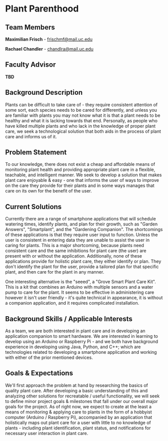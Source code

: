 # Plant Parenthood

## Team Members
**Maximilian Frisch** - frischmf@mail.uc.edu

**Rachael Chandler** - chandlra@mail.uc.edu

## Faculty Advisor
**TBD**

## Background Description
Plants can be difficult to take care of - they require consistent attention of some sort, each species needs to be cared for differently, and unless you are familiar with plants you may not know what it is that a plant needs to be healthy and what it is lacking towards that end. Personally, as people who have killed multiple plants and who lack in the knowledge of proper plant care, we seek a technological solution that both aids in the process of plant care and informs us of it.

## Problem Statement
To our knowledge, there does not exist a cheap and affordable means of monitoring plant health and providing appropriate plant care in a flexible, teachable, and intelligent manner. We seek to develop a solution that makes plant care enjoyable & easy - one that informs the user of ways to improve on the care they provide for their plants and in some ways manages that care on its own for the benefit of the user.

## Current Solutions
Currently there are a range of smartphone applications that will schedule watering times, identify plants, and plan for their growth, such as "Garden Answers", "Smartplant", and the "Gardening Companion". The shortcomings of these applications is that they require user input to function. Unless the user is consistent in entering data they are unable to assist the user in caring for plants. This is a major shortcoming, because plants need consistent care and the same inhibitions for plant care (the user) are present with or without the application. Additionally, none of these applications provide for holistic plant care, they either identify or plan. They don't identify the plant for the user, provide a tailored plan for that specific plant, and then care for the plant in any manner.

One interesting alternative is the "seeed", a "Grove Smart Plant Care Kit". This is a kit that combines an Arduino with multiple sensors and a water pump to care for the plant. It seems to be effective in administering care however it isn't user friendly - it's quite technical in appearance, it is without a companion application, and it requires complicated installation.

## Background Skills / Applicable Interests
As a team, we are both interested in plant care and in developing an application companion to smart hardware. We are interested in learning to develop using an Arduino or Raspberry Pi - and we both have background experience in developing using Java, Python, and C++; which are technologies related to developing a smartphone application and working with either of the prior mentioned devices.

## Goals & Expectations
We'll first approach the problem at hand by researching the basics of quality plant care. After developing a basic understanding of this and analyzing other solutions for recreatable / useful functionality, we will seek to define minor project goals & milestones that fall under our overall major goals for the project. As of right now, we expect to create at the least a means of monitoring & applying care to plants in the form of a hobbyist computer (Arduino / Raspberry Pi), accompanied by an application that holistically maps out plant care for a user with little to no knowledge of plants - including plant identification, plant status, and notifications for necessary user interaction in plant care.